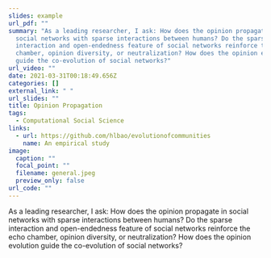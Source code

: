```yaml
---
slides: example
url_pdf: ""
summary: "As a leading researcher, I ask: How does the opinion propagate in
  social networks with sparse interactions between humans? Do the sparse
  interaction and open-endedness feature of social networks reinforce the echo
  chamber, opinion diversity, or neutralization? How does the opinion evolution
  guide the co-evolution of social networks?"
url_video: ""
date: 2021-03-31T00:18:49.656Z
categories: []
external_link: " "
url_slides: ""
title: Opinion Propagation
tags:
  - Computational Social Science
links:
  - url: https://github.com/hlbao/evolutionofcommunities
    name: An empirical study
image:
  caption: ""
  focal_point: ""
  filename: general.jpeg
  preview_only: false
url_code: ""
---
```

As a leading researcher, I ask: How does the opinion propagate in social networks with sparse interactions between humans? Do the sparse interaction and open-endedness feature of social networks reinforce the echo chamber, opinion diversity, or neutralization? How does the opinion evolution guide the co-evolution of social networks?
